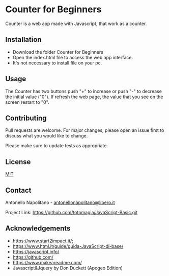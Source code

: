 # Counter for Beginners
Counter is a web app made with Javascript, that work as a counter.

## Installation

* Download the folder Counter for Beginners
* Open the index.html file to access the web app interface.
* It's not necessary to install file on your pc.


## Usage

The Counter has two buttons push "+" to increase or push "-" to decrease the initial value ("0").
If refresh the web page, the value that you see on the screen restart to "0".

## Contributing

Pull requests are welcome. For major changes, please open an issue first to discuss what you would like to change.

Please make sure to update tests as appropriate.

## License

[MIT](https://choosealicense.com/licenses/mit/)

## Contact

Antonello Napolitano - antonellonapolitano@libero.it

Project Link: https://github.com/totomagia/JavaScript-Basic.git

## Acknowledgements

* https://www.start2impact.it/;
* https://www.html.it/guide/guida-JavaScript-di-base/
* https://javascript.info/
* https://github.com/
* https://www.makeareadme.com/
* Javascript&Jquery by Don Duckett (Apogeo Edition)
